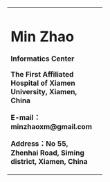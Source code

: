 <div>
<table border="0">
  <tr>
    <td width="100">
      <h1>Min Zhao</h1>
      <p><b>Informatics Center</b></p>
      <p><b>The First Affiliated Hospital of Xiamen University, Xiamen, China</b></p>
      <p><b>E-mail：minzhaoxm@gmail.com</b></p>
      <p><b>Address：No 55, Zhenhai Road, Siming district, Xiamen, China</b></p>
    </td>
    <td width="0%">
    </td>
  </tr>
</table>
</div>
